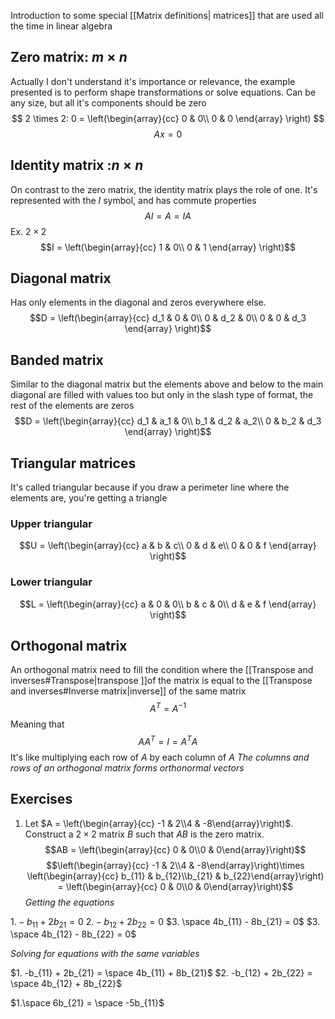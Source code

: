 Introduction to some special [[Matrix definitions| matrices]] that are used all the time in linear algebra

## Zero matrix: $m \times n$
Actually I don't understand it's importance or relevance, the example presented is to perform shape transformations or solve equations.
Can be any size, but all it's components should be zero
$$ 2 \times 2: 0 = 
\left(\begin{array}{cc} 
0 & 0\\
0 & 0
\end{array}
\right)
$$
$$Ax = 0$$
## Identity matrix :$n \times n$ 
On contrast to the zero matrix, the identity matrix plays the role of one. It's represented with the $I$ symbol, and has commute properties
 $$AI = A = IA$$
 Ex. $2 \times 2$ 
 $$I = \left(\begin{array}{cc} 
1 & 0\\
0 & 1
\end{array}
\right)$$
## Diagonal matrix 
Has only elements in the diagonal and zeros everywhere else.
 $$D = \left(\begin{array}{cc} 
d_1 & 0 & 0\\
0 & d_2 & 0\\
0 & 0 & d_3
\end{array}
\right)$$
## Banded matrix
Similar to the diagonal matrix but the elements above and below to the main diagonal are filled with values too but only in the slash type of format,  the rest of the elements are zeros
$$D = \left(\begin{array}{cc} 
d_1 & a_1 & 0\\
b_1 & d_2 & a_2\\
0 & b_2 & d_3
\end{array}
\right)$$
## Triangular matrices
It's called triangular because if you draw a perimeter line where the elements are, you're getting a triangle
### Upper triangular
$$U = \left(\begin{array}{cc} 
a & b & c\\
0 & d & e\\
0 & 0 & f
\end{array}
\right)$$
### Lower triangular
$$L = \left(\begin{array}{cc} 
a & 0 & 0\\
b & c & 0\\
d & e & f
\end{array}
\right)$$

## Orthogonal matrix

An orthogonal matrix need to fill the condition where the [[Transpose and inverses#Transpose|transpose ]]of the matrix is equal to the [[Transpose and inverses#Inverse matrix|inverse]] of the same matrix
$$A^T = A^{-1}$$
Meaning that $$AA^T = I = A^TA$$
It's like multiplying each row of $A$ by each column of $A$
_The columns and rows of an orthogonal matrix forms orthonormal vectors_

## Exercises
1. Let $A = \left(\begin{array}{cc} -1 & 2\\4 & -8\end{array}\right)$. Construct a $2 \times 2$ matrix $B$ such that $AB$ is the zero matrix.
$$AB = \left(\begin{array}{cc} 0 & 0\\0 & 0\end{array}\right)$$
$$\left(\begin{array}{cc} -1 & 2\\4 & -8\end{array}\right)\times 
\left(\begin{array}{cc} b_{11} & b_{12}\\b_{21} & b_{22}\end{array}\right)
= \left(\begin{array}{cc} 0 & 0\\0 & 0\end{array}\right)$$
_Getting the equations_

$1. -b_{11} + 2b_{21} = 0$
$2. -b_{12} + 2b_{22} = 0$
$3. \space 4b_{11} - 8b_{21} = 0$
$3. \space 4b_{12} - 8b_{22} = 0$

_Solving for equations with the same variables_

$1. -b_{11} + 2b_{21} =  \space 4b_{11} + 8b_{21}$
$2. -b_{12} + 2b_{22} = \space 4b_{12} + 8b_{22}$

$1.\space 6b_{21} =  \space -5b_{11}$

